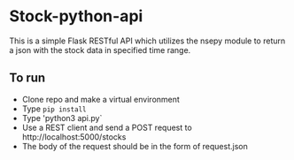 # Stock-python-api
This is a simple Flask RESTful API which utilizes the nsepy module to return a json with the stock data in specified time range.
## To run
- Clone repo and make a virtual environment
- Type `pip install`
- Type 'python3 api.py`
- Use a REST client and send a POST request to http://localhost:5000/stocks
- The body of the request should be in the form of request.json
